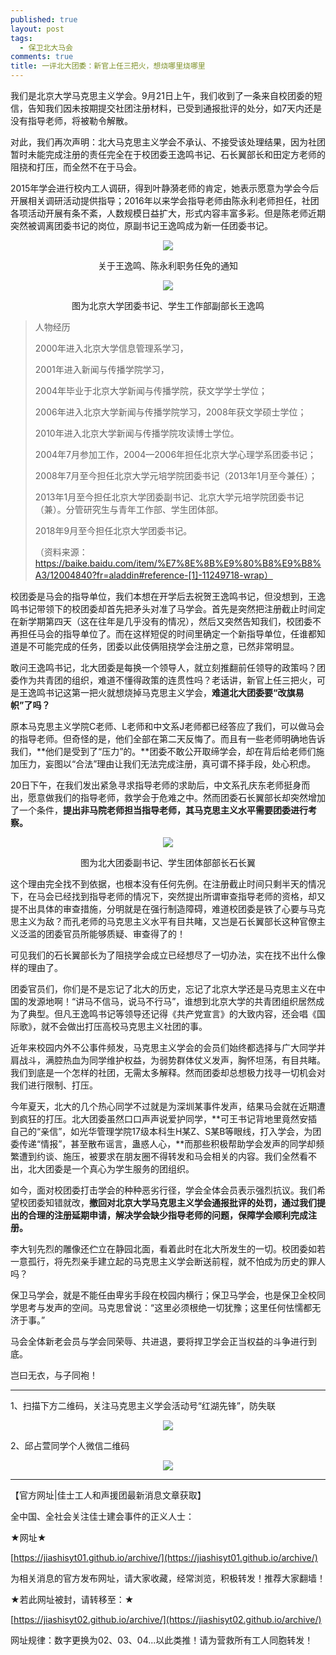 ```yaml
---
published: true
layout: post
tags:
  - 保卫北大马会
comments: true
title: 一评北大团委：新官上任三把火，想烧哪里烧哪里  
---
```




我们是北京大学马克思主义学会。9月21日上午，我们收到了一条来自校团委的短信，告知我们因未按期提交社团注册材料，已受到通报批评的处分，如7天内还是没有指导老师，将被勒令解散。

对此，我们再次声明：北大马克思主义学会不承认、不接受该处理结果，因为社团暂时未能完成注册的责任完全在于校团委王逸鸣书记、石长翼部长和田定方老师的阻挠和打压，而全然不在于马会。
 
2015年学会进行校内工人调研，得到叶静漪老师的肯定，她表示愿意为学会今后开展相关调研活动提供指导；2016年以来学会指导老师由陈永利老师担任，社团各项活动开展有条不紊，人数规模日益扩大，形式内容丰富多彩。但是陈老师近期突然被调离团委书记的岗位，原副书记王逸鸣成为新一任团委书记。

<p align="center"> <img src="https://ae01.alicdn.com/kf/HTB1nKGTXe6sK1RjSsrbq6xbDXXaZ.jpg"> </p>

<p align="center"> 关于王逸鸣、陈永利职务任免的通知</p>

<p align="center"> <img src="https://ae01.alicdn.com/kf/HTB1tRWUXdfvK1RjSszhq6AcGFXaH.jpg"> </p>

<p align="center"> 图为北京大学团委书记、学生工作部副部长王逸鸣</p>


<blockquote>
人物经历

2000年进入北京大学信息管理系学习，

2001年进入新闻与传播学院学习，

2004年毕业于北京大学新闻与传播学院，获文学学士学位；

2006年进入北京大学新闻与传播学院学习，2008年获文学硕士学位；

2010年进入北京大学新闻与传播学院攻读博士学位。

2004年7月参加工作，2004—2006年担任北京大学心理学系团委书记；

2008年7月至今担任北京大学元培学院团委书记（2013年1月至今兼任）；

2013年1月至今担任北京大学团委副书记、北京大学元培学院团委书记（兼）。分管研究生与青年工作部、学生团体部。

2018年9月至今担任北京大学团委书记。

（资料来源：https://baike.baidu.com/item/%E7%8E%8B%E9%80%B8%E9%B8%A3/12004840?fr=aladdin#reference-[1]-11249718-wrap）
</blockquote>


校团委是马会的指导单位，我们本想在开学后去祝贺王逸鸣书记，但没想到，王逸鸣书记带领下的校团委却首先把矛头对准了马学会。首先是突然把注册截止时间定在新学期第四天（这在往年是几乎没有的情况），然后又突然告知我们，校团委不再担任马会的指导单位了。而在这样短促的时间里确定一个新指导单位，任谁都知道是不可能完成的任务，团委以此伎俩阻挠学会注册之意，已然非常明显。

敢问王逸鸣书记，北大团委是每换一个领导人，就立刻推翻前任领导的政策吗？团委作为共青团的组织，难道不懂得政策的连贯性吗？老话讲，新官上任三把火，可是王逸鸣书记这第一把火就想烧掉马克思主义学会，**难道北大团委要“改旗易帜”了吗？**

原本马克思主义学院C老师、L老师和中文系J老师都已经答应了我们，可以做马会的指导老师。但奇怪的是，他们全部在第二天反悔了。而且有一些老师明确地告诉我们，**他们是受到了“压力”的。**团委不敢公开取缔学会，却在背后给老师们施加压力，妄图以“合法”理由让我们无法完成注册，真可谓不择手段，处心积虑。

20日下午，在我们发出紧急寻求指导老师的求助后，中文系孔庆东老师挺身而出，愿意做我们的指导老师，救学会于危难之中。然而团委石长翼部长却突然增加了一个条件，**提出非马院老师担当指导老师，其马克思主义水平需要团委进行考察。**

<p align="center"> <img src="https://ae01.alicdn.com/kf/HTB1lyhMcPTpK1RjSZKPq6y3UpXaZ.jpg"> </p>

<p align="center"> 图为北大团委副书记、学生团体部部长石长翼 </p>

这个理由完全找不到依据，也根本没有任何先例。在注册截止时间只剩半天的情况下，在马会已经找到指导老师的情况下，突然提出所谓审查指导老师的资格，却又提不出具体的审查措施，分明就是在强行制造障碍，难道校团委是铁了心要与马克思主义为敌？而孔老师的马克思主义水平有目共睹，又岂是石长翼部长这种官僚主义泛滥的团委官员所能够质疑、审查得了的！

可见我们的石长翼部长为了阻挠学会成立已经想尽了一切办法，实在找不出什么像样的理由了。
 
团委官员们，你们是不是忘记了北大的历史，忘记了北京大学还是马克思主义在中国的发源地啊！“讲马不信马，说马不行马”，谁想到北京大学的共青团组织居然成为了典型。但凡王逸鸣书记等领导还记得《共产党宣言》的大致内容，还会唱《国际歌》，就不会做出打压高校马克思主义社团的事。

近年来校园内外不公事件频发，马克思主义学会的会员们始终都选择与广大同学并肩战斗，满腔热血为同学维护权益，为弱势群体仗义发声，胸怀坦荡，有目共睹。我们到底是一个怎样的社团，无需太多解释。然而团委却总想极力找寻一切机会对我们进行限制、打压。

今年夏天，北大的几个热心同学不过就是为深圳某事件发声，结果马会就在近期遭到疯狂的打压。北大团委虽然口口声声说爱护同学，**可王书记背地里竟然安插自己的“亲信”，如光华管理学院17级本科生H某Z、S某B等眼线，打入学会，为团委传递“情报”，甚至散布谣言，蛊惑人心，**而那些积极帮助学会发声的同学却频繁遭到约谈、施压，被要求在朋友圈不得转发和马会相关的内容。我们全然看不出，北大团委是一个真心为学生服务的团组织。
 
如今，面对校团委打击学会的种种恶劣行径，学会全体会员表示强烈抗议。我们希望校团委知错就改，**撤回对北京大学马克思主义学会通报批评的处罚，通过我们提出的合理的注册延期申请，解决学会缺少指导老师的问题，保障学会顺利完成注册。**
 
李大钊先烈的雕像还伫立在静园北面，看着此时在北大所发生的一切。校团委如若一意孤行，将先烈亲手建立起的马克思主义学会断送前程，就不怕成为历史的罪人吗？

保卫马学会，就是不能任由卑劣手段在校园内横行；保卫马学会，也是保卫全校同学思考与发声的空间。马克思曾说：“这里必须根绝一切犹豫；这里任何怯懦都无济于事。”
 
马会全体新老会员与学会同荣辱、共进退，要将捍卫学会正当权益的斗争进行到底。

岂曰无衣，与子同袍！

---

1、扫描下方二维码，关注马克思主义学会活动号“红湖先锋”，防失联

<p align="center"> <img src="https://ae01.alicdn.com/kf/HTB1EfKTXe6sK1RjSsrbq6xbDXXaV.jpg"> </p>

2、邱占萱同学个人微信二维码

<p align="center"> <img src="https://ae01.alicdn.com/kf/HTB1X19UXcfrK1RkSnb4q6xHRFXa4.jpg"> </p>



---
【官方网址|佳士工人和声援团最新消息文章获取】

全中国、全社会关注佳士建会事件的正义人士：

★网址★

[https://jiashisyt01.github.io/archive/](https://jiashisyt01.github.io/archive/)

为相关消息的官方发布网址，请大家收藏，经常浏览，积极转发！推荐大家翻墙！

★若此网址被封，请转移至：★

[https://jiashisyt02.github.io/archive/](https://jiashisyt02.github.io/archive/)

网址规律：数字更换为02、03、04...以此类推！请为营救所有工人同胞转发！

